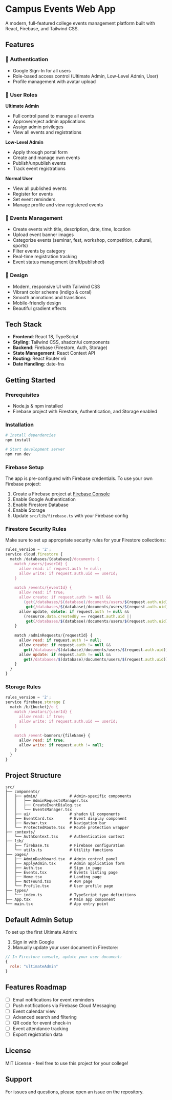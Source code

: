 # Campus Events Web App

A modern, full-featured college events management platform built with React, Firebase, and Tailwind CSS.

## Features

### 🔐 Authentication
- Google Sign-In for all users
- Role-based access control (Ultimate Admin, Low-Level Admin, User)
- Profile management with avatar upload

### 👥 User Roles

**Ultimate Admin**
- Full control panel to manage all events
- Approve/reject admin applications
- Assign admin privileges
- View all events and registrations

**Low-Level Admin**
- Apply through portal form
- Create and manage own events
- Publish/unpublish events
- Track event registrations

**Normal User**
- View all published events
- Register for events
- Set event reminders
- Manage profile and view registered events

### 📅 Events Management
- Create events with title, description, date, time, location
- Upload event banner images
- Categorize events (seminar, fest, workshop, competition, cultural, sports)
- Filter events by category
- Real-time registration tracking
- Event status management (draft/published)

### 🎨 Design
- Modern, responsive UI with Tailwind CSS
- Vibrant color scheme (indigo & coral)
- Smooth animations and transitions
- Mobile-friendly design
- Beautiful gradient effects

## Tech Stack

- **Frontend**: React 18, TypeScript
- **Styling**: Tailwind CSS, shadcn/ui components
- **Backend**: Firebase (Firestore, Auth, Storage)
- **State Management**: React Context API
- **Routing**: React Router v6
- **Date Handling**: date-fns

## Getting Started

### Prerequisites
- Node.js & npm installed
- Firebase project with Firestore, Authentication, and Storage enabled

### Installation

```bash
# Install dependencies
npm install

# Start development server
npm run dev
```

### Firebase Setup

The app is pre-configured with Firebase credentials. To use your own Firebase project:

1. Create a Firebase project at [Firebase Console](https://console.firebase.google.com/)
2. Enable Google Authentication
3. Enable Firestore Database
4. Enable Storage
5. Update `src/lib/firebase.ts` with your Firebase config

### Firestore Security Rules

Make sure to set up appropriate security rules for your Firestore collections:

```javascript
rules_version = '2';
service cloud.firestore {
  match /databases/{database}/documents {
    match /users/{userId} {
      allow read: if request.auth != null;
      allow write: if request.auth.uid == userId;
    }
    
    match /events/{eventId} {
      allow read: if true;
      allow create: if request.auth != null && 
        (get(/databases/$(database)/documents/users/$(request.auth.uid)).data.role == 'lowLevelAdmin' ||
         get(/databases/$(database)/documents/users/$(request.auth.uid)).data.role == 'ultimateAdmin');
      allow update, delete: if request.auth != null && 
        (resource.data.createdBy == request.auth.uid ||
         get(/databases/$(database)/documents/users/$(request.auth.uid)).data.role == 'ultimateAdmin');
    }
    
    match /adminRequests/{requestId} {
      allow read: if request.auth != null;
      allow create: if request.auth != null && 
        get(/databases/$(database)/documents/users/$(request.auth.uid)).data.role == 'user';
      allow update: if request.auth != null && 
        get(/databases/$(database)/documents/users/$(request.auth.uid)).data.role == 'ultimateAdmin';
    }
  }
}
```

### Storage Rules

```javascript
rules_version = '2';
service firebase.storage {
  match /b/{bucket}/o {
    match /avatars/{userId} {
      allow read: if true;
      allow write: if request.auth.uid == userId;
    }
    
    match /event-banners/{fileName} {
      allow read: if true;
      allow write: if request.auth != null;
    }
  }
}
```

## Project Structure

```
src/
├── components/
│   ├── admin/              # Admin-specific components
│   │   ├── AdminRequestsManager.tsx
│   │   ├── CreateEventDialog.tsx
│   │   └── EventsManager.tsx
│   ├── ui/                 # shadcn UI components
│   ├── EventCard.tsx       # Event display component
│   ├── Navbar.tsx          # Navigation bar
│   └── ProtectedRoute.tsx  # Route protection wrapper
├── contexts/
│   └── AuthContext.tsx     # Authentication context
├── lib/
│   ├── firebase.ts         # Firebase configuration
│   └── utils.ts            # Utility functions
├── pages/
│   ├── AdminDashboard.tsx  # Admin control panel
│   ├── ApplyAdmin.tsx      # Admin application form
│   ├── Auth.tsx            # Sign in page
│   ├── Events.tsx          # Events listing page
│   ├── Home.tsx            # Landing page
│   ├── NotFound.tsx        # 404 page
│   └── Profile.tsx         # User profile page
├── types/
│   └── index.ts            # TypeScript type definitions
├── App.tsx                 # Main app component
└── main.tsx                # App entry point
```

## Default Admin Setup

To set up the first Ultimate Admin:

1. Sign in with Google
2. Manually update your user document in Firestore:
```javascript
// In Firestore console, update your user document:
{
  role: "ultimateAdmin"
}
```

## Features Roadmap

- [ ] Email notifications for event reminders
- [ ] Push notifications via Firebase Cloud Messaging
- [ ] Event calendar view
- [ ] Advanced search and filtering
- [ ] QR code for event check-in
- [ ] Event attendance tracking
- [ ] Export registration data

## License

MIT License - feel free to use this project for your college!

## Support

For issues and questions, please open an issue on the repository.
